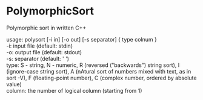 # PolymorphicSort
 Polymorphic sort in written C++</br>
 
 usage: polysort [-i in] [-o out] [-s separator] { type colnum } </br>
    -i: input file (default: stdin)</br>
    -o: output file (default: stdout)</br>
    -s: separator (default: ' ')</br>
    type: S - string, N - numeric, R (reversed ("backwards") string sort), I (ignore-case string sort), A (nAtural sort of numbers mixed with text, as in sort -V), F (floating-point number), C (complex number, ordered by absolute value)</br> 
    column: the number of logical column (starting from 1)</br>
